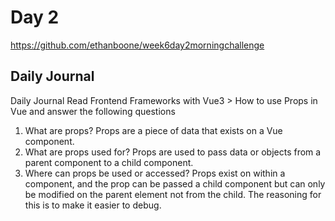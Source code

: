 # Day 2
https://github.com/ethanboone/week6day2morningchallenge
## Daily Journal
Daily Journal
Read Frontend Frameworks with Vue3 > How to use Props in Vue and answer the following questions
1. What are props?
Props are a piece of data that exists on a Vue component.
2. What are props used for?
Props are used to pass data or objects from a parent component to a child component.
3. Where can props be used or accessed?
Props exist on within a component, and the prop can be passed a child component but can only be modified on the parent element not from the child. The reasoning for this is to make it easier to debug.